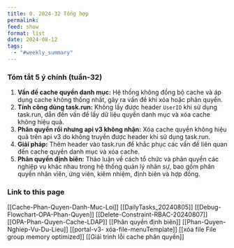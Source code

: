 ```yaml
---
title: 0. 2024-32 Tổng hợp
permalink: 
feed: show
format: list
date: 2024-08-12
tags:
  - "#weekly_summary"
---
```

 
### Tóm tắt 5 ý chính (tuần-32)

1. **Vấn đề cache quyền danh mục:** Hệ thống không đồng bộ cache và áp dụng cache không thống nhất, gây ra vấn đề khi xóa hoặc phân quyền.
2. **Tính công dùng task.run:** Không lấy được header `UserID` khi sử dụng task.run, dẫn đến vấn đề lấy dữ liệu quyền danh mục và xóa cache không hiệu quả.
3. **Phân quyền rồi nhưng api v3 không nhận:** Xóa cache quyền không hiệu quả trên api v3 do không truyền được header khi sử dụng task.run.
4. **Giải pháp:** Thêm header vào task.run để khắc phục các vấn đề liên quan đến cache quyền danh mục và xóa cache.
5. **Phân quyền định biên:** Thảo luận về cách tổ chức và phân quyền các nghiệp vụ khác nhau trong hệ thống quản lý nhân sự, bao gồm phân quyền nhân viên, ứng viên, kiêm nhiệm, định biên và hợp đồng.

### Link to this page
 [[Cache-Phan-Quyen-Danh-Muc-Loi]]
 [[DailyTasks_20240805]]
 [[Debug-Flowchart-OPA-Phan-Quyen]]
 [[Delete-Constraint-RBAC-20240807]]
[[OPA-Phan-Quyen-Cache-LDAP]]
[[Phân quyền định biên]]
[[Phan-Quyen-Nghiep-Vu-Du-Lieu]]
[[portal-v3- xóa-file-menuTemplate]]
[[xóa file File group memory optimized]]
[[Giải trình lỗi cache phân quyền]]

